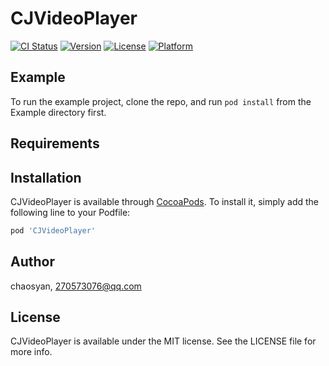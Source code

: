 # CJVideoPlayer

[![CI Status](https://img.shields.io/travis/chaosyan/CJVideoPlayer.svg?style=flat)](https://travis-ci.org/chaosyan/CJVideoPlayer)
[![Version](https://img.shields.io/cocoapods/v/CJVideoPlayer.svg?style=flat)](https://cocoapods.org/pods/CJVideoPlayer)
[![License](https://img.shields.io/cocoapods/l/CJVideoPlayer.svg?style=flat)](https://cocoapods.org/pods/CJVideoPlayer)
[![Platform](https://img.shields.io/cocoapods/p/CJVideoPlayer.svg?style=flat)](https://cocoapods.org/pods/CJVideoPlayer)

## Example

To run the example project, clone the repo, and run `pod install` from the Example directory first.

## Requirements

## Installation

CJVideoPlayer is available through [CocoaPods](https://cocoapods.org). To install
it, simply add the following line to your Podfile:

```ruby
pod 'CJVideoPlayer'
```

## Author

chaosyan, 270573076@qq.com

## License

CJVideoPlayer is available under the MIT license. See the LICENSE file for more info.
